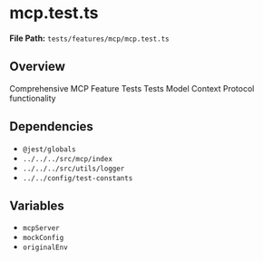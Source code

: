 # mcp.test.ts

**File Path:** `tests/features/mcp/mcp.test.ts`

## Overview

Comprehensive MCP Feature Tests
Tests Model Context Protocol functionality

## Dependencies

- `@jest/globals`
- `../../../src/mcp/index`
- `../../../src/utils/logger`
- `../../config/test-constants`

## Variables

- `mcpServer`
- `mockConfig`
- `originalEnv`

